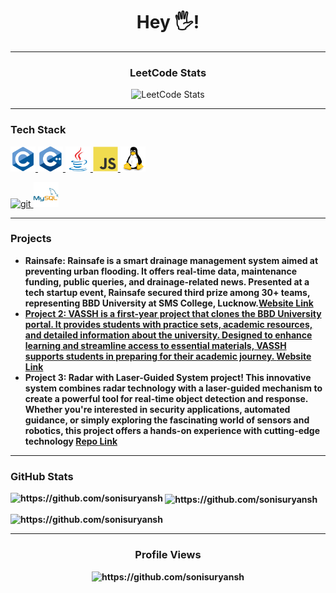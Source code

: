 <h1 align="center">Hey 🖐️! </h1>

---

<h3 align="center">LeetCode Stats</h3>
<p align="center">
  <img src="https://leetcard.jacoblin.cool/sonisuryansh?theme=dark&font=baloo&ext=contest" alt="LeetCode Stats" />
</p>

---

<h3 align="left">Tech Stack</h3>
<p align="left"> 
<a href="https://www.cprogramming.com/" target="_blank"> <img src="https://raw.githubusercontent.com/devicons/devicon/master/icons/c/c-original.svg" alt="c" width="40" height="40"/> </a> 
<a href="https://www.w3schools.com/cpp/" target="_blank"> <img src="https://raw.githubusercontent.com/devicons/devicon/master/icons/cplusplus/cplusplus-original.svg" alt="cplusplus" width="40" height="40"/> </a> 
<a href="https://www.java.com" target="_blank"> <img src="https://raw.githubusercontent.com/devicons/devicon/master/icons/java/java-original.svg" alt="java" width="40" height="40"/> </a> 
<a href="https://developer.mozilla.org/en-US/docs/Web/JavaScript" target="_blank"> <img src="https://raw.githubusercontent.com/devicons/devicon/master/icons/javascript/javascript-original.svg" alt="javascript" width="40" height="40"/> </a> 
<a href="https://www.linux.org/" target="_blank"> <img src="https://raw.githubusercontent.com/devicons/devicon/master/icons/linux/linux-original.svg" alt="linux" width="40" height="40"/> </a> 

<a href="https://git-scm.com/" target="_blank"> <img src="https://www.vectorlogo.zone/logos/git-scm/git-scm-icon.svg" alt="git" width="40" height="40"/> </a> 
<a href="https://www.mysql.com/" target="_blank"> <img src="https://raw.githubusercontent.com/devicons/devicon/master/icons/mysql/mysql-original-wordmark.svg" alt="mysql" width="40" height="40"/> </a>  
</p>

---

<h3 align="left">Projects</h3>
<ul>
  <li><strong>Rainsafe: Rainsafe is a smart drainage management system aimed at preventing urban flooding. It offers real-time data, maintenance funding, public queries, and drainage-related news. Presented at a tech startup event, Rainsafe secured third prize among 30+ teams, representing BBD University at SMS College, Lucknow.<a href="https://sonisuryansh.github.io/RainSafe/" target="_blank">Website Link</li>
    
  <li><strong>Project 2: VASSH is a first-year project that clones the BBD University portal. It provides students with practice sets, academic resources, and detailed information about the university. Designed to enhance learning and streamline access to essential materials, VASSH supports students in preparing for their academic journey. <a href="https://sonisuryansh.github.io/The_Vassh-Clone_of_BBD_University_website/" target="_blank">Website Link</a></li>
    
  <li><strong>Project 3: Radar with Laser-Guided System project! This innovative system combines radar technology with a laser-guided mechanism to create a powerful tool for real-time object detection and response. Whether you're interested in security applications, automated guidance, or simply exploring the fascinating world of sensors and robotics, this project offers a hands-on experience with cutting-edge technology <a href="https://github.com/sonisuryansh/Radar-with-Laser-Guided-System-" target="_blank">Repo Link</a></li>
</ul>

---

<h3 align="left">GitHub Stats</h3>
<p><img align="left" src="https://github-readme-stats.vercel.app/api/top-langs?username=sonisuryansh&show_icons=true&locale=en&layout=compact" alt="https://github.com/sonisuryansh" /></p>

<p>&nbsp;<img align="center" src="https://github-readme-stats.vercel.app/api?username=sonisuryansh&show_icons=true&locale=en" alt="https://github.com/sonisuryansh" /></p>

<p><img align="center" src="https://github-readme-streak-stats.herokuapp.com/?user=sonisuryansh&" alt="https://github.com/sonisuryansh" /></p>

---

<h3 align="center">Profile Views</h3>
<p align="center"> <img src="https://komarev.com/ghpvc/?username=sonisuryansh&label=Profile%20views&color=0e75b6&style=flat" alt="https://github.com/sonisuryansh" /> </p>

